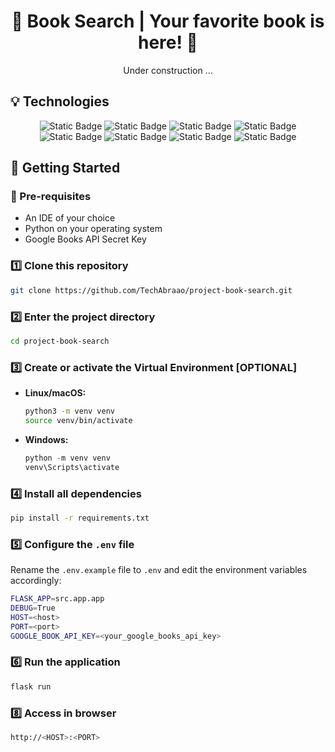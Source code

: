 <h1 align="center"> 📖 Book Search | Your favorite book is here! 📖 </h1>
<div align="center">
<p>Under construction ...</p>
</div>

## 💡 Technologies

<div align="center">
  <img alt="Static Badge" src="https://img.shields.io/badge/Python-black?style=for-the-badge&logo=Python&logoSize=60"> 
  <img alt="Static Badge" src="https://img.shields.io/badge/Flask-black?style=for-the-badge&logo=Flask&logoSize=60"> 
  <img alt="Static Badge" src="https://img.shields.io/badge/Jinja2-black?style=for-the-badge&logo=Jinja&logoColor=red&logoSize=60">
  <img alt="Static Badge" src="https://img.shields.io/badge/SQLAlchemy-black?style=for-the-badge&logo=SQLAlchemy&logoColor=red&logoSize=60">
  <img alt="Static Badge" src="https://img.shields.io/badge/CSS-black?style=for-the-badge&logo=CSS3&logoSize=60"> 
  <img alt="Static Badge" src="https://img.shields.io/badge/HTML-black?style=for-the-badge&logo=HTML5&logoSize=60"> 
  <img alt="Static Badge" src="https://img.shields.io/badge/Google Books API-black?style=for-the-badge&logo=googlecloud&logoSize=60">
  <img alt="Static Badge" src="https://img.shields.io/badge/SQLite-black?style=for-the-badge&logo=sqlite&logoSize=60">
</div>

## 📌 Getting Started

### 🔧 Pre-requisites

- An IDE of your choice
- Python on your operating system
- Google Books API Secret Key

### 1️⃣ Clone this repository

```bash
git clone https://github.com/TechAbraao/project-book-search.git
```

### 2️⃣ Enter the project directory

```bash
cd project-book-search
```

### 3️⃣ Create or activate the Virtual Environment [OPTIONAL]

- **Linux/macOS:**
  ```bash
  python3 -m venv venv
  source venv/bin/activate
  ```
- **Windows:**
  ```powershell
  python -m venv venv
  venv\Scripts\activate
  ```

### 4️⃣ Install all dependencies

```bash
pip install -r requirements.txt
```

### 5️⃣ Configure the `.env` file

Rename the `.env.example` file to `.env` and edit the environment variables accordingly:

```bash
FLASK_APP=src.app.app
DEBUG=True
HOST=<host>
PORT=<port>
GOOGLE_BOOK_API_KEY=<your_google_books_api_key>
```

### 6️⃣ Run the application

```bash
flask run
```

### 8️⃣ Access in browser

```bash
http://<HOST>:<PORT>
```

